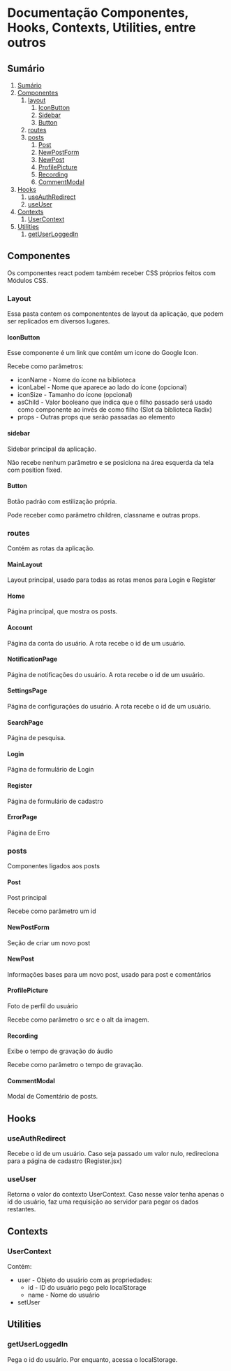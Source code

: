 # Documentação Componentes, Hooks, Contexts, Utilities, entre outros

## Sumário

1.  [Sumário](#sumário)
1.  [Componentes](#componentes)
    1.  [layout](#layout)
        1. [IconButton](#iconbutton)
        1. [Sidebar](#sidebar)
        1. [Button](#button)
    1.  [routes](#routes)
    1.  [posts](#posts)
        1. [Post](#post)
        1. [NewPostForm](#newpostform)
        1. [NewPost](#newpost)
        1. [ProfilePicture](#profilepicture)
        1. [Recording](#recording)
        1. [CommentModal](#commentmodal)
1.  [Hooks](#hooks)
    1.  [useAuthRedirect](#useauthredirect)
    1.  [useUser](#useuser)
1.  [Contexts](#contexts)
    1.  [UserContext](#usercontext)
1.  [Utilities](#utilities)
    1.  [getUserLoggedIn](#getuserloggedin)

## Componentes

Os componentes react podem também receber CSS próprios feitos com Módulos CSS.

### Layout

Essa pasta contem os componententes de layout da aplicação, que podem ser replicados em diversos lugares.

#### IconButton

Esse componente é um link que contém um icone do Google Icon.

Recebe como parâmetros:

-   iconName - Nome do ícone na biblioteca
-   iconLabel - Nome que aparece ao lado do ícone (opcional)
-   iconSize - Tamanho do ícone (opcional)
-   asChild - Valor booleano que indica que o filho passado será usado como componente ao invés de como filho (Slot da biblioteca Radix)
-   props - Outras props que serão passadas ao elemento

#### sidebar

Sidebar principal da aplicação.

Não recebe nenhum parâmetro e se posiciona na área esquerda da tela com position fixed.

#### Button

Botão padrão com estilização própria.

Pode receber como parâmetro children, classname e outras props.

### routes

Contém as rotas da aplicação.

#### MainLayout

Layout principal, usado para todas as rotas menos para Login e Register

#### Home

Página principal, que mostra os posts.

#### Account

Página da conta do usuário. A rota recebe o id de um usuário.

#### NotificationPage

Página de notificações do usuário. A rota recebe o id de um usuário.

#### SettingsPage

Página de configurações do usuário. A rota recebe o id de um usuário.

#### SearchPage

Página de pesquisa.

#### Login

Página de formulário de Login

#### Register

Página de formulário de cadastro

#### ErrorPage

Página de Erro

### posts

Componentes ligados aos posts

#### Post

Post principal

Recebe como parâmetro um id

#### NewPostForm

Seção de criar um novo post

#### NewPost

Informações bases para um novo post, usado para post e comentários

#### ProfilePicture

Foto de perfil do usuário

Recebe como parâmetro o src e o alt da imagem.

#### Recording

Exibe o tempo de gravação do áudio

Recebe como parâmetro o tempo de gravação.

#### CommentModal

Modal de Comentário de posts.

## Hooks

### useAuthRedirect

Recebe o id de um usuário. Caso seja passado um valor nulo, redireciona para a página de cadastro (Register.jsx)

### useUser

Retorna o valor do contexto UserContext. Caso nesse valor tenha apenas o id do usuário, faz uma requisição ao servidor para pegar os dados restantes.

## Contexts

### UserContext

Contém:
*   user - Objeto do usuário com as propriedades:
    *   id - ID do usuário pego pelo localStorage
    *   name - Nome do usuário
*   setUser

## Utilities

### getUserLoggedIn

Pega o id do usuário. Por enquanto, acessa o localStorage.